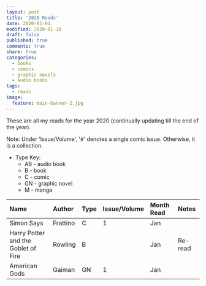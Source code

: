```yaml
---
layout: post
title: '2020 Reads'
date: 2020-01-01
modified: 2020-01-18
draft: false
published: true
comments: true
share: true
categories:
  - books
  - comics
  - graphic novels
  - audio books
tags:
  - reads
image:
  feature: main-banner-2.jpg
---
```


These are all my reads for the year 2020 (continually updating till the end of the year).

Note: Under 'Issue/Volume', '#' denotes a single comic issue. Otherwise, it is a collection.

* Type Key:
    * AB - audio book
    * B - book
    * C - comic
    * GN - graphic novel
    * M - manga

| Name                                          | Author         | Type  | Issue/Volume | Month Read   | Notes                                         |
|:----------------------------------------------|:---------------|:------|:-------------|:-------------|:----------------------------------------------|
| Simon Says                                    | Frattino       | C     | 1            | Jan          |                                               |
| Harry Potter and the Goblet of Fire           | Rowling        | B     |              | Jan          | Re-read                                       |
| American Gods                                 | Gaiman         | GN    | 1            | Jan          |                                                |
